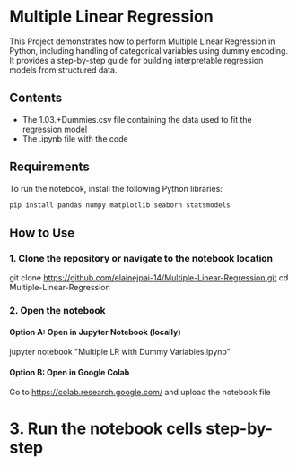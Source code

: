 # Multiple Linear Regression

This Project demonstrates how to perform Multiple Linear Regression in Python, including handling of categorical variables using dummy encoding. It provides a step-by-step guide for building interpretable regression models from structured data.

## Contents

- The 1.03.+Dummies.csv file containing the data used to fit the regression model
- The .ipynb file with the code

## Requirements

To run the notebook, install the following Python libraries:

```bash
pip install pandas numpy matplotlib seaborn statsmodels
```
## How to Use
### 1. Clone the repository or navigate to the notebook location
git clone https://github.com/elainejpai-14/Multiple-Linear-Regression.git
cd Multiple-Linear-Regression

### 2. Open the notebook
#### Option A: Open in Jupyter Notebook (locally)
jupyter notebook "Multiple LR with Dummy Variables.ipynb"

#### Option B: Open in Google Colab
Go to https://colab.research.google.com/ and upload the notebook file

# 3. Run the notebook cells step-by-step

